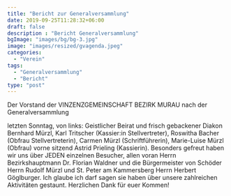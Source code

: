 ```yaml
---
title: "Bericht zur Generalversammlung"
date: 2019-09-25T11:28:32+06:00
draft: false
description : "Bericht Generalversammlung"
bgImage: "images/bg/bg-3.jpg"
image: "images/resized/gvagenda.jpeg"
categories: 
  - "Verein"
tags:
  - "Generalversammlung"
  - "Bericht"
type: "post"
---
```


Der Vorstand der VINZENZGEMEINSCHAFT BEZIRK MURAU nach der Generalversammlung 
<!--more-->
letzten Sonntag, von links: Geistlicher Beirat und frisch gebackener Diakon Bernhard Mürzl, Karl Tritscher (Kassier:in Stellvertreter), Roswitha Bacher (Obfrau Stellvertreterin), Carmen Mürzl (Schriftführerin), Marie-Luise Mürzl (Obfrau) vorne sitzend Astrid Prieling (Kassierin).
Besonders gefreut haben wir uns über JEDEN einzelnen Besucher, allen voran Herrn Bezirkshauptmann Dr. Florian Waldner und die Bürgermeister von Schöder Herrn Rudolf Mürzl und St. Peter am Kammersberg Herrn Herbert Göglburger. Ich glaube ich darf sagen sie haben über unsere zahlreichen Aktivitäten gestaunt.
Herzlichen Dank für euer Kommen!